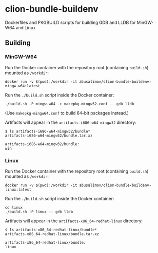 # clion-bundle-buildenv
Dockerfiles and PKGBUILD scripts for building GDB and LLDB for MinGW-W64 and Linux


## Building

### MinGW-W64

Run the Docker container with the repository root (containing `build.sh`) mounted as `/workdir`:
```
docker run -v $(pwd):/workdir -it abusalimov/clion-bundle-buildenv-mingw-w64:latest
```

Run the `./build.sh` script inside the Docker container:
```
./build.sh -P mingw-w64 -c makepkg-mingw32.conf -- gdb lldb
```
(Use `makepkg-mingw64.conf` to build 64-bit packages instead.)

Artifacts will appear in the `artifacts-i686-w64-mingw32` directory:
```
$ ls artifacts-i686-w64-mingw32/bundle*
artifacts-i686-w64-mingw32/bundle.tar.xz

artifacts-i686-w64-mingw32/bundle:
win
```


### Linux

Run the Docker container with the repository root (containing `build.sh`) mounted as `/workdir`:
```
docker run -v $(pwd):/workdir -it abusalimov/clion-bundle-buildenv-linux:latest
```

Run the `./build.sh` script inside the Docker container:
```
cd linux
./build.sh -P linux -- gdb lldb
```

Artifacts will appear in the `artifacts-x86_64-redhat-linux` directory:
```
$ ls artifacts-x86_64-redhat-linux/bundle*
artifacts-x86_64-redhat-linux/bundle.tar.xz

artifacts-x86_64-redhat-linux/bundle:
linux
```

